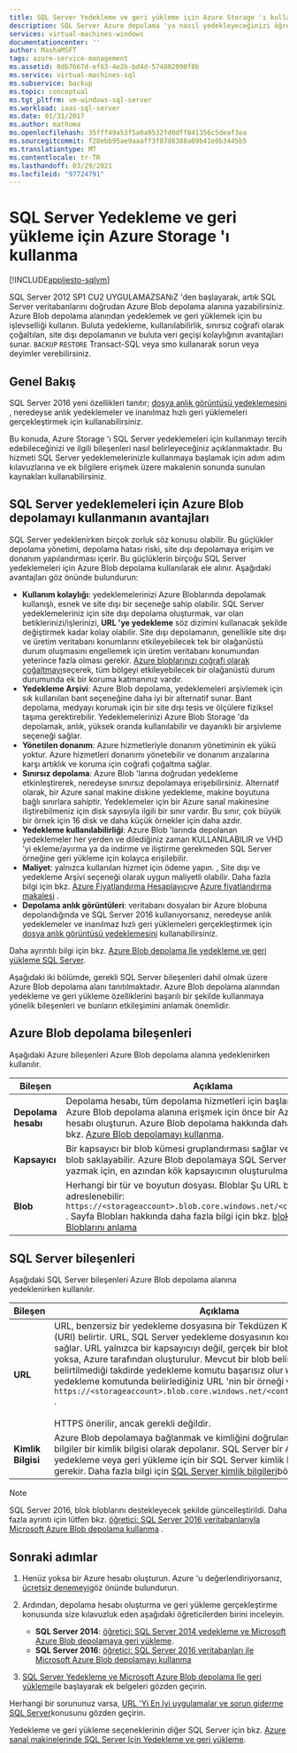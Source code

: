 ```yaml
---
title: SQL Server Yedekleme ve geri yükleme için Azure Storage 'ı kullanma | Microsoft Docs
description: SQL Server Azure depolama 'ya nasıl yedekleyeceğinizi öğrenin. SQL veritabanlarını Azure depolama 'ya yedeklemenin avantajlarını açıklar.
services: virtual-machines-windows
documentationcenter: ''
author: MashaMSFT
tags: azure-service-management
ms.assetid: 0db7667d-ef63-4e2b-bd4d-574802090f8b
ms.service: virtual-machines-sql
ms.subservice: backup
ms.topic: conceptual
ms.tgt_pltfrm: vm-windows-sql-server
ms.workload: iaas-sql-server
ms.date: 01/31/2017
ms.author: mathoma
ms.openlocfilehash: 35fff49a53f5a0a9532fd0dff841356c5deaf3ea
ms.sourcegitcommit: f28ebb95ae9aaaff3f87d8388a09b41e0b3445b5
ms.translationtype: MT
ms.contentlocale: tr-TR
ms.lasthandoff: 03/29/2021
ms.locfileid: "97724791"
---
```

# <a name="use-azure-storage-for-sql-server-backup-and-restore"></a>SQL Server Yedekleme ve geri yükleme için Azure Storage 'ı kullanma
[!INCLUDE[appliesto-sqlvm](../../includes/appliesto-sqlvm.md)]

SQL Server 2012 SP1 CU2 UYGULAMAZSANıZ 'den başlayarak, artık SQL Server veritabanlarını doğrudan Azure Blob depolama alanına yazabilirsiniz. Azure Blob depolama alanından yedeklemek ve geri yüklemek için bu işlevselliği kullanın. Buluta yedekleme, kullanılabilirlik, sınırsız coğrafi olarak çoğaltılan, site dışı depolamanın ve buluta veri geçişi kolaylığının avantajları sunar. `BACKUP` `RESTORE` Transact-SQL veya smo kullanarak sorun veya deyimler verebilirsiniz.

## <a name="overview"></a>Genel Bakış
SQL Server 2016 yeni özellikleri tanıtır; [dosya anlık görüntüsü yedeklemesini](/sql/relational-databases/backup-restore/file-snapshot-backups-for-database-files-in-azure) , neredeyse anlık yedeklemeler ve inanılmaz hızlı geri yüklemeleri gerçekleştirmek için kullanabilirsiniz.

Bu konuda, Azure Storage 'ı SQL Server yedeklemeleri için kullanmayı tercih edebileceğinizi ve ilgili bileşenleri nasıl belirleyeceğiniz açıklanmaktadır. Bu hizmeti SQL Server yedeklemelerinizle kullanmaya başlamak için adım adım kılavuzlarına ve ek bilgilere erişmek üzere makalenin sonunda sunulan kaynakları kullanabilirsiniz.

## <a name="benefits-of-using-azure-blob-storage-for-sql-server-backups"></a>SQL Server yedeklemeleri için Azure Blob depolamayı kullanmanın avantajları
SQL Server yedeklenirken birçok zorluk söz konusu olabilir. Bu güçlükler depolama yönetimi, depolama hatası riski, site dışı depolamaya erişim ve donanım yapılandırması içerir. Bu güçlüklerin birçoğu SQL Server yedeklemeleri için Azure Blob depolama kullanılarak ele alınır. Aşağıdaki avantajları göz önünde bulundurun:

* **Kullanım kolaylığı**: yedeklemelerinizi Azure Bloblarında depolamak kullanışlı, esnek ve site dışı bir seçeneğe sahip olabilir. SQL Server yedeklemeleriniz için site dışı depolama oluşturmak, var olan betiklerinizi/işlerinizi, **URL 'ye yedekleme** söz dizimini kullanacak şekilde değiştirmek kadar kolay olabilir. Site dışı depolamanın, genellikle site dışı ve üretim veritabanı konumlarını etkileyebilecek tek bir olağanüstü durum oluşmasını engellemek için üretim veritabanı konumundan yeterince fazla olması gerekir. [Azure bloblarınızı coğrafi olarak çoğaltmayı](../../../storage/common/storage-redundancy.md)seçerek, tüm bölgeyi etkileyebilecek bir olağanüstü durum durumunda ek bir koruma katmanınız vardır.
* **Yedekleme Arşivi**: Azure Blob depolama, yedeklemeleri arşivlemek için sık kullanılan bant seçeneğine daha iyi bir alternatif sunar. Bant depolama, medyayı korumak için bir site dışı tesis ve ölçülere fiziksel taşıma gerektirebilir. Yedeklemelerinizi Azure Blob Storage 'da depolamak, anlık, yüksek oranda kullanılabilir ve dayanıklı bir arşivleme seçeneği sağlar.
* **Yönetilen donanım**: Azure hizmetleriyle donanım yönetiminin ek yükü yoktur. Azure hizmetleri donanımı yönetebilir ve donanım arızalarına karşı artıklık ve koruma için coğrafi çoğaltma sağlar.
* **Sınırsız depolama**: Azure Blob 'larına doğrudan yedekleme etkinleştirerek, neredeyse sınırsız depolamaya erişebilirsiniz. Alternatif olarak, bir Azure sanal makine diskine yedekleme, makine boyutuna bağlı sınırlara sahiptir. Yedeklemeler için bir Azure sanal makinesine iliştirebilmeniz için disk sayısıyla ilgili bir sınır vardır. Bu sınır, çok büyük bir örnek için 16 disk ve daha küçük örnekler için daha azdır.
* **Yedekleme kullanılabilirliği**: Azure Blob 'larında depolanan yedeklemeler her yerden ve dilediğiniz zaman KULLANILABILIR ve VHD 'yi ekleme/ayırma ya da indirme ve iliştirme gerekmeden SQL Server örneğine geri yükleme için kolayca erişilebilir.
* **Maliyet**: yalnızca kullanılan hizmet için ödeme yapın. , Site dışı ve yedekleme Arşivi seçeneği olarak uygun maliyetli olabilir. Daha fazla bilgi için bkz. [Azure Fiyatlandırma Hesaplayıcı](https://go.microsoft.com/fwlink/?LinkId=277060 "Fiyatlandırma Hesaplayıcı")ve [Azure fiyatlandırma makalesi](https://go.microsoft.com/fwlink/?LinkId=277059 "Fiyatlandırma makalesi") .
* **Depolama anlık görüntüleri**: veritabanı dosyaları bir Azure blobuna depolandığında ve SQL Server 2016 kullanıyorsanız, neredeyse anlık yedeklemeler ve inanılmaz hızlı geri yüklemeleri gerçekleştirmek için [dosya anlık görüntüsü yedeklemesini](/sql/relational-databases/backup-restore/file-snapshot-backups-for-database-files-in-azure) kullanabilirsiniz.

Daha ayrıntılı bilgi için bkz. [Azure Blob depolama Ile yedekleme ve geri yükleme SQL Server](/sql/relational-databases/backup-restore/sql-server-backup-and-restore-with-microsoft-azure-blob-storage-service).

Aşağıdaki iki bölümde, gerekli SQL Server bileşenleri dahil olmak üzere Azure Blob depolama alanı tanıtılmaktadır. Azure Blob depolama alanından yedekleme ve geri yükleme özelliklerini başarılı bir şekilde kullanmaya yönelik bileşenleri ve bunların etkileşimini anlamak önemlidir.

## <a name="azure-blob-storage-components"></a>Azure Blob depolama bileşenleri
Aşağıdaki Azure bileşenleri Azure Blob depolama alanına yedeklenirken kullanılır.

| Bileşen | Açıklama |
| --- | --- |
| **Depolama hesabı** |Depolama hesabı, tüm depolama hizmetleri için başlangıç noktasıdır. Azure Blob depolama alanına erişmek için önce bir Azure depolama hesabı oluşturun. Azure Blob depolama hakkında daha fazla bilgi için bkz. [Azure Blob depolamayı kullanma](https://azure.microsoft.com/develop/net/how-to-guides/blob-storage/). |
| **Kapsayıcı** |Bir kapsayıcı bir blob kümesi gruplandırması sağlar ve sınırsız sayıda blob saklayabilir. Azure Blob depolamaya SQL Server bir yedekleme yazmak için, en azından kök kapsayıcının oluşturulması gerekir. |
| **Blob** |Herhangi bir tür ve boyutun dosyası. Bloblar Şu URL biçimi kullanılarak adreslenebilir: `https://<storageaccount>.blob.core.windows.net/<container>/<blob>` . Sayfa Blobları hakkında daha fazla bilgi için bkz. [blok ve sayfa Bloblarını anlama](/rest/api/storageservices/Understanding-Block-Blobs--Append-Blobs--and-Page-Blobs) |

## <a name="sql-server-components"></a>SQL Server bileşenleri
Aşağıdaki SQL Server bileşenleri Azure Blob depolama alanına yedeklenirken kullanılır.

| Bileşen | Açıklama |
| --- | --- |
| **URL** |URL, benzersiz bir yedekleme dosyasına bir Tekdüzen Kaynak tanımlayıcısı (URI) belirtir. URL, SQL Server yedekleme dosyasının konumunu ve adını sağlar. URL yalnızca bir kapsayıcıyı değil, gerçek bir bloba işaret etmelidir. Blob yoksa, Azure tarafından oluşturulur. Mevcut bir blob belirtilmişse, seçenek belirtilmediği takdirde yedekleme komutu başarısız olur `WITH FORMAT` . Aşağıda, yedekleme komutunda belirlediğiniz URL 'nin bir örneği verilmiştir: `https://<storageaccount>.blob.core.windows.net/<container>/<FILENAME.bak>` .<br><br> HTTPS önerilir, ancak gerekli değildir. |
| **Kimlik Bilgisi** |Azure Blob depolamaya bağlanmak ve kimliğini doğrulamak için gereken bilgiler bir kimlik bilgisi olarak depolanır. SQL Server bir Azure Blobuna yedekleme veya geri yükleme için bir SQL Server kimlik bilgisinin oluşturulması gerekir. Daha fazla bilgi için [SQL Server kimlik bilgileri](/sql/t-sql/statements/create-credential-transact-sql)bölümüne bakın. |

> [!NOTE]
> SQL Server 2016, blok bloblarını destekleyecek şekilde güncelleştirildi. Daha fazla ayrıntı için lütfen bkz. [öğretici: SQL Server 2016 veritabanlarıyla Microsoft Azure Blob depolama kullanma](/sql/relational-databases/tutorial-use-azure-blob-storage-service-with-sql-server-2016) .
> 

## <a name="next-steps"></a>Sonraki adımlar

1. Henüz yoksa bir Azure hesabı oluşturun. Azure 'u değerlendiriyorsanız, [ücretsiz denemeyi](https://azure.microsoft.com/free/)göz önünde bulundurun.
2. Ardından, depolama hesabı oluşturma ve geri yükleme gerçekleştirme konusunda size kılavuzluk eden aşağıdaki öğreticilerden birini inceleyin.
   
   * **SQL Server 2014**: [öğretici: SQL Server 2014 yedekleme ve Microsoft Azure Blob depolamaya geri yükleme](/previous-versions/sql/2014/relational-databases/backup-restore/sql-server-backup-to-url).
   * **SQL Server 2016**: [öğretici: SQL Server 2016 veritabanları ile Microsoft Azure Blob depolamayı kullanma](/sql/relational-databases/tutorial-use-azure-blob-storage-service-with-sql-server-2016)
3. [SQL Server Yedekleme ve Microsoft Azure Blob depolama Ile geri yükleme](/sql/relational-databases/backup-restore/sql-server-backup-and-restore-with-microsoft-azure-blob-storage-service)ile başlayarak ek belgeleri gözden geçirin.

Herhangi bir sorununuz varsa, [URL 'Yi En Iyi uygulamalar ve sorun giderme SQL Server](/sql/relational-databases/backup-restore/sql-server-backup-to-url-best-practices-and-troubleshooting)konusunu gözden geçirin.

Yedekleme ve geri yükleme seçeneklerinin diğer SQL Server için bkz. [Azure sanal makinelerinde SQL Server Için Yedekleme ve geri yükleme](backup-restore.md).
